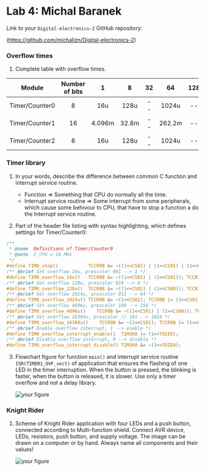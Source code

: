 # Lab 4: Michal Baranek

Link to your `Digital-electronics-2` GitHub repository:

   (https://github.com/michalizn/Digital-electronics-2)


### Overflow times

1. Complete table with overflow times.

| **Module** | **Number of bits** | **1** | **8** | **32** | **64** | **128** | **256** | **1024** |
| :-: | :-: | :-: | :-: | :-: | :-: | :-: | :-: | :-: |
| Timer/Counter0 | 8  | 16u | 128u | -- | 1024u | -- | 4096u | 16384u |
| Timer/Counter1 | 16 | 4.096m | 32.8m | -- | 262.2m | -- | 1.05 | 4.2 |
| Timer/Counter2 | 8  | 16u | 128u | -- | 1024u | -- | 4096u | 16384u |

### Timer library

1. In your words, describe the difference between common C function and interrupt service routine.
   * Function => Something that CPU do normally all the time.
   * Interrupt service routine => Some interrupt from some peripherals, which cause some behivour to CPU, that have to stop a function a do the Interrupt service routine.

2. Part of the header file listing with syntax highlighting, which defines settings for Timer/Counter0:

```c
/**
 * @name  Definitions of Timer/Counter0
 * @note  F_CPU = 16 MHz
 */
#define TIM0_stop()           TCCR0B &= ~((1<<CS02) | (1<<CS01) | (1<<CS00));
/** @brief Set overflow 16u, prescaler 001 --> 1 */
#define TIM0_overflow_16u()   TCCR0B &= ~((1<<CS02) | (1<<CS01)); TCCR1B |= (1<<CS00);
/** @brief Set overflow 128u, prescaler 010 --> 8 */
#define TIM0_overflow_128u()  TCCR0B &= ~((1<<CS02) | (1<<CS00)); TCCR1B |= (1<<CS01);
/** @brief Set overflow 1024u, prescaler 011 --> 64 */
#define TIM0_overflow_1024u() TCCR0B &= ~(1<<CS02); TCCR0B |= (1<<CS01) | (1<<CS10);
/** @brief Set overflow 4096u, prescaler 100 --> 256 */
#define TIM0_overflow_4096u()    TCCR0B &= ~((1<<CS01) | (1<<CS00)); TCCR1B |= (1<<CS02);
/** @brief Set overflow 16384u, prescaler // 101 --> 1024 */
#define TIM0_overflow_16384u()    TCCR0B &= ~(1<<CS01); TCCR0B |= (1<<CS02) | (1<<CS00);
/** @brief Enable overflow interrupt, 1 --> enable */
#define TIM0_overflow_interrupt_enable()  TIMSK0 |= (1<<TOIE0);
/** @brief Disable overflow interrupt, 0 --> disable */
#define TIM0_overflow_interrupt_disable() TIMSK0 &= ~(1<<TOIE0);

```

3. Flowchart figure for function `main()` and interrupt service routine `ISR(TIMER1_OVF_vect)` of application that ensures the flashing of one LED in the timer interruption. When the button is pressed, the blinking is faster, when the button is released, it is slower. Use only a timer overflow and not a delay library.

   ![your figure]()


### Knight Rider

1. Scheme of Knight Rider application with four LEDs and a push button, connected according to Multi-function shield. Connect AVR device, LEDs, resistors, push button, and supply voltage. The image can be drawn on a computer or by hand. Always name all components and their values!

   ![your figure]()
